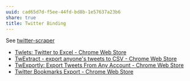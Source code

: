 ```yaml
---
uuid: cad65d7d-f5ee-44fd-bd8b-1e57637a23b6
share: true
title: Twitter Binding
---
```

See [twitter-scraper](/eba2dd18-4cda-4260-bdde-c4b14038af1c)

* [Twlets: Twitter to Excel - Chrome Web Store](https://chrome.google.com/webstore/detail/twlets-twitter-to-excel/glmadnnfibhnhgboophnodnhbjdogiec/)
* [TwExtract - export anyone's tweets to CSV - Chrome Web Store](https://chrome.google.com/webstore/detail/twextract-export-anyones/pbajmkgfblpcnmbceefnjbhbhkflameh)
* [TwExportly: Export Tweets From Any Account - Chrome Web Store](https://chrome.google.com/webstore/detail/twexportly-export-tweets/hbibehafoapglhcgfhlpifagloecmhfh)
* [Twitter Bookmarks Export - Chrome Web Store](https://chrome.google.com/webstore/detail/twitter-bookmarks-export/fondehlfbfbcegdjhoefhfbkaeengcgd)